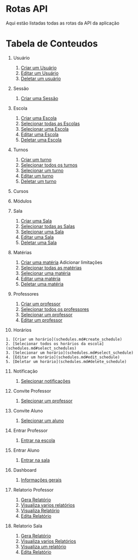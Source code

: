 
# Rotas API

Aqui estão listadas todas as rotas da API da aplicação

# Tabela de Conteudos

1.  Usuário

    1. [Criar um Usuário](users.md#create_user)
    2. [Editar um Usuário](users.md#edit_user)
    3. [Deletar um usuário](users.md#delete_user)

2.  Sessão

    1. [Criar uma Sessão](users.md#create_session)

3.  Escola

    1.  [Criar uma Escola](schools.md#create_school)
    2.  [Selecionar todas as Escolas](schools.md#select_schools)
    3.  [Selecionar uma Escola](schools.md#select_school)
    4.  [Editar uma Escola](schools.md#edit_school)
    5.  [Deletar uma Escola](schools.md#delete_school)

4.  Turnos

    1. [Criar um turno](turns.md#create_turn)
    2. [Selecionar todos os turnos](turns.md#select_turns)
    3. [Selecionar um turno](turns.md#select_turn)
    4. [Editar um turno](turns.md#edit_turn)
    5. [Deletar um turno](turns.md#delete_turn)

5.  Cursos

6.  Módulos

7.  Sala

    1. [Criar uma Sala](classes.md#create_class)
    2. [Selecionar todas as Salas](classes.md#select_classes)
    3. [Selecionar uma Sala](classes.md#select_class)
    4. [Editar uma Sala](classes.md#edit_class)
    5. [Deletar uma Sala](classes.md#delete_class)


8.  Matérias

    1. [Criar uma matéria](subjects.md#create_subject) Adicionar limitações
    1. [Selecionar todas as matérias](subjects.md#select_subjects)
    1. [Selecionar uma matéria](subjects.md#select_subject)
    1. [Editar uma matéria](subjects.md#edit_subject)
    1. [Deletar uma matéria](subjects.md#delete_subject)

9.  Professores

    1. [Criar um professor](professors.md#create_professor)
    2. [Selecionar todos os professores](professors.md#select_professors)
    3. [Selecionar um professor](professors.md#select_professor)
    4. [Editar um professor](professors.md#edit_professor)

10.  Horários

    1. [Criar um horário](schedules.md#create_schedule)
    2. [Selecionar todos os horários da escola](schedules.md#select_schedules)
    3. [Selecionar um horário](schedules.md#select_schedule)
    4. [Editar um horário](schedules.md#edit_schedule)
    5. [Deletar um horário](schedules.md#delete_schedule)

11. Notificação

    1. [Selecionar notificações](notifications.md)

12. Convite Professor

    1. [Selecionar um professor](invites.md#invite_professor)

13. Convite Aluno

    1. [Selecionar um aluno](invites.md#invite_student)

14. Entrar Professor

    1. [Entrar na escola](invites.md#join_professor)

15. Entrar Aluno

    1. [Entrar na sala](invites.md#join_student)

16. Dashboard

    1. [Informações gerais](dashboard.md)

17. Relatorio Professor

    1.  [Gera Relatório](reports.md#create_professor_report)
    3.  [Visualiza varios relatórios](reports.md#select_professor_reports)
    3.  [Visualiza Relatório](reports.md#select_professor_report)
    4.  [Edita Relatório](reports.md#edit_professor_report)

18. Relatorio Sala

    1.  [Gera Relatório](reports.md#create_student_report)
    2.  [Visualiza varios Relatórios](reports.md#select_student_reports)
    3.  [Visualiza um relatório](reports.md#select_student_report)
    4.  [Edita Relatório](reports.md#edit_student_report)
